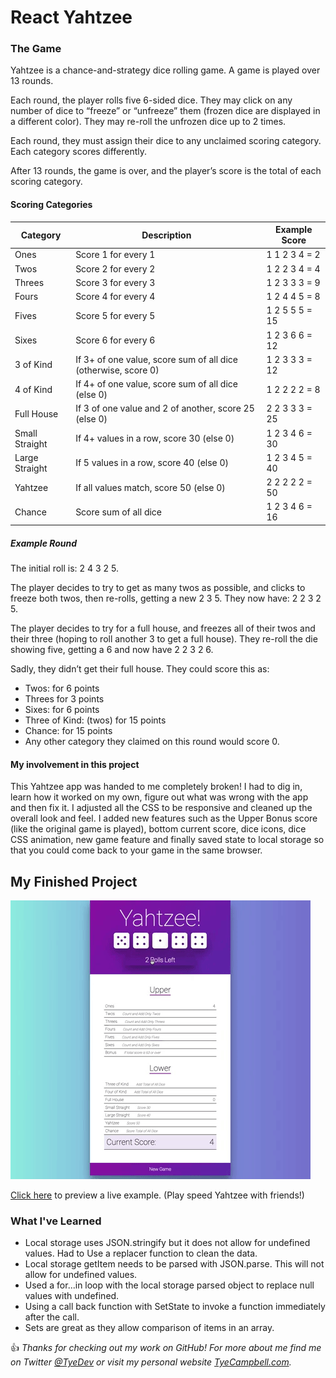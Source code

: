 # React Yahtzee

### The Game

Yahtzee is a chance-and-strategy dice rolling game. A game is played over 13 rounds.

Each round, the player rolls five 6-sided dice. They may click on any number of dice to “freeze” or “unfreeze” them (frozen dice are displayed in a different color). They may re-roll the unfrozen dice up to 2 times.

Each round, they must assign their dice to any unclaimed scoring category. Each category scores differently.

After 13 rounds, the game is over, and the player’s score is the total of each scoring category.

#### Scoring Categories

Category | Description |	Example Score
---------|-------------|----------------
Ones | Score 1 for every 1 |	1 1 2 3 4 = 2
Twos |Score 2 for every 2	| 1 2 2 3 4 = 4
Threes | Score 3 for every 3 |	1 2 3 3 3 = 9
Fours | Score 4 for every 4	| 1 2 4 4 5 = 8
Fives | Score 5 for every 5 | 1 2 5 5 5 = 15
Sixes | Score 6 for every 6 | 1 2 3 6 6 = 12
3 of Kind |	If 3+ of one value, score sum of all dice (otherwise, score 0) | 1 2 3 3 3 = 12
4 of Kind |	If 4+ of one value, score sum of all dice (else 0) | 1 2 2 2 2 = 8
Full House | If 3 of one value and 2 of another, score 25 (else 0) |	2 2 3 3 3 = 25
Small Straight | If 4+ values in a row, score 30 (else 0) |	1 2 3 4 6 = 30
Large Straight | If 5 values in a row, score 40 (else 0) |	1 2 3 4 5 = 40
Yahtzee	| If all values match, score 50 (else 0) |	2 2 2 2 2 = 50
Chance | Score sum of all dice |	1 2 3 4 6 = 16

##### Example Round

The initial roll is: 2 4 3 2 5.

The player decides to try to get as many twos as possible, and clicks to freeze both twos, then re-rolls, getting a new 2 3 5. They now have: 2 2 3 2 5.

The player decides to try for a full house, and freezes all of their twos and their three (hoping to roll another 3 to get a full house). They re-roll the die showing five, getting a 6 and now have 2 2 3 2 6.

Sadly, they didn’t get their full house. They could score this as:

* Twos: for 6 points
* Threes for 3 points
* Sixes: for 6 points
* Three of Kind: (twos) for 15 points
* Chance: for 15 points
* Any other category they claimed on this round would score 0.

#### My involvement in this project 
This Yahtzee app was handed to me completely broken! I had to dig in, learn how it worked on my own, figure out what was wrong with the app and then fix it. I adjusted all the CSS to be responsive and cleaned up the overall look and feel. I added new features such as the Upper Bonus score (like the original game is played), bottom current score, dice icons, dice CSS animation, new game feature and finally saved state to local storage so that you could come back to your game in the same browser.

## My Finished Project

![Preview of working code base - Yahtzee Game App](docs/preview.gif)

[Click here](https://tyecampbell-yahtzee.netlify.com) to preview a live example. (Play speed Yahtzee with friends!)

### What I've Learned

* Local storage uses JSON.stringify but it does not allow for undefined values. Had to Use a replacer function to clean the data. 
* Local storage getItem needs to be parsed with JSON.parse. This will not allow for undefined values. 
* Used a for...in loop with the local storage parsed object to replace null values with undefined. 
* Using a call back function with SetState to invoke a function immediately after the call. 
* Sets are great as they allow comparison of items in an array. 


:thumbsup: *Thanks for checking out my work on GitHub! For more about me find me on Twitter [@TyeDev](https://twitter.com/tyedev) or visit my personal website [TyeCampbell.com](www.TyeCampbell.com).*
